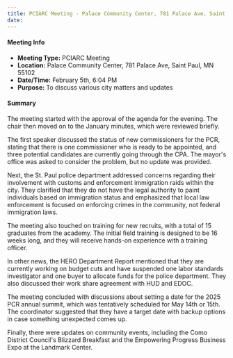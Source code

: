 ```yaml
---
title: PCIARC Meeting - Palace Community Center, 781 Palace Ave, Saint Paul, MN 55102
date: 
---
```

#### Meeting Info
* **Meeting Type:** PCIARC Meeting
* **Location:** Palace Community Center, 781 Palace Ave, Saint Paul, MN 55102
* **Date/Time:** February 5th, 6:04 PM
* **Purpose:** To discuss various city matters and updates

#### Summary
The meeting started with the approval of the agenda for the evening. The chair then moved on to the January minutes, which were reviewed briefly.

The first speaker discussed the status of new commissioners for the PCR, stating that there is one commissioner who is ready to be appointed, and three potential candidates are currently going through the CPA. The mayor's office was asked to consider the problem, but no update was provided.

Next, the St. Paul police department addressed concerns regarding their involvement with customs and enforcement immigration raids within the city. They clarified that they do not have the legal authority to paint individuals based on immigration status and emphasized that local law enforcement is focused on enforcing crimes in the community, not federal immigration laws.

The meeting also touched on training for new recruits, with a total of 15 graduates from the academy. The initial field training is designed to be 16 weeks long, and they will receive hands-on experience with a training officer.

In other news, the HERO Department Report mentioned that they are currently working on budget cuts and have suspended one labor standards investigator and one buyer to allocate funds for the police department. They also discussed their work share agreement with HUD and EDOC.

The meeting concluded with discussions about setting a date for the 2025 PCR annual summit, which was tentatively scheduled for May 14th or 15th. The coordinator suggested that they have a target date with backup options in case something unexpected comes up.

Finally, there were updates on community events, including the Como District Council's Blizzard Breakfast and the Empowering Progress Business Expo at the Landmark Center.

